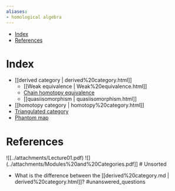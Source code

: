 ```yaml
---
aliases:
- homological algebra
---
```


-   [Index](#index)
-   [References](#references)














Index
=====

-   [[derived category | derived%20category.html]]
    -   [[Weak equivalence | Weak%20equivalence.html]]
    -   [Chain homotopy equivalence](Chain%20homotopy%20equivalence)
    -   [[quasiisomorphism | quasiisomorphism.html]]
-   [[homotopy category | homotopy%20category.html]]
-   [Triangulated category](Triangulated%20category)
-   [Phantom map](Phantom%20map)

References
==========

![[../attachments/Lecture01.pdf) ![](../attachments/Modules%20and%20Categories.pdf]] \# Unsorted

-   What is the difference between the [[derived%20category.md | derived%20category.html]]? \#unanswered_questions
